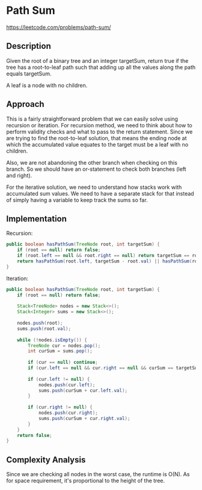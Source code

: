 # Path Sum

https://leetcode.com/problems/path-sum/

## Description
Given the root of a binary tree and an integer targetSum, return true if the tree has a root-to-leaf path such that adding up all the values along the path equals targetSum.

A leaf is a node with no children.

## Approach

This is a fairly straightforward problem that we can easily solve using recursion or iteration. For recursion method, we need to think about how to perform validity checks and what to pass to the return statement. Since we are trying to find the root-to-leaf solution, that means the ending node at which the accumulated value equates to the target must be a leaf with no children. 

Also, we are not abandoning the other branch when checking on this branch. So we should have an or-statement to check both branches (left and right).

For the iterative solution, we need to understand how stacks work with accumulated sum values. We need to have a separate stack for that instead of simply having a variable to keep track the sums so far.

## Implementation
Recursion:
```java
public boolean hasPathSum(TreeNode root, int targetSum) {
	if (root == null) return false;
	if (root.left == null && root.right == null) return targetSum == root.val;
	return hasPathSum(root.left, targetSum - root.val) || hasPathSum(root.right, targetSum - root.val);
}
```
Iteration:
```java
public boolean hasPathSum(TreeNode root, int targetSum) {
	if (root == null) return false;
	
	Stack<TreeNode> nodes = new Stack<>();
	Stack<Integer> sums = new Stack<>();
	
	nodes.push(root);
	sums.push(root.val);
	
	while (!nodes.isEmpty()) {
		TreeNode cur = nodes.pop();
		int curSum = sums.pop();
		
		if (cur == null) continue;
		if (cur.left == null && cur.right == null && curSum == targetSum) return true;
		
		if (cur.left != null) {
			nodes.push(cur.left);
			sums.push(curSum + cur.left.val);
		}
		
		if (cur.right != null) {
			nodes.push(cur.right);
			sums.push(curSum + cur.right.val);
		}
	}
	return false;
}
```

## Complexity Analysis

Since we are checking all nodes in the worst case, the runtime is O(N). As for space requirement, it's proportional to the height of the tree. 
